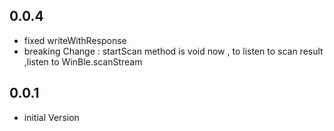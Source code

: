 ## 0.0.4
- fixed writeWithResponse
- breaking Change : startScan method is void now , to listen to scan result ,listen to WinBle.scanStream 

## 0.0.1

- initial Version
